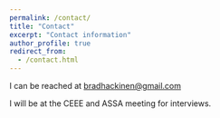 ```yaml
---
permalink: /contact/
title: "Contact"
excerpt: "Contact information"
author_profile: true
redirect_from:
  - /contact.html
---
```


I can be reached at <bradhackinen@gmail.com>

I will be at the CEEE and ASSA meeting for interviews.
